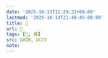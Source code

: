 ```yaml
---
date: '2025-10-13T11:29:32+08:00'
lastmod: '2025-10-14T21:46:45-08:00'
title: 󰢁
url: 󰢁
tags: [𢷒, 揭]
src: GHZR, DCCV
note:
---
```

